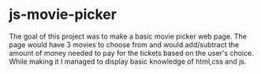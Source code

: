# js-movie-picker
The goal of this project was to make a basic movie picker web page.
The page would have 3 movies to choose from and would add/subtract the 
amount of money needed to pay for the tickets based on the user's choice.
While making it I managed to display basic knowledge of html,css and js.
